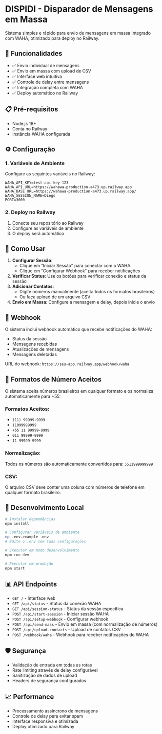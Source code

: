 # DISPIDI - Disparador de Mensagens em Massa

Sistema simples e rápido para envio de mensagens em massa integrado com WAHA, otimizado para deploy no Railway.

## 🚀 Funcionalidades

- ✅ Envio individual de mensagens
- ✅ Envio em massa com upload de CSV
- ✅ Interface web intuitiva
- ✅ Controle de delay entre mensagens
- ✅ Integração completa com WAHA
- ✅ Deploy automático no Railway

## 📋 Pré-requisitos

- Node.js 18+
- Conta no Railway
- Instância WAHA configurada

## ⚙️ Configuração

### 1. Variáveis de Ambiente

Configure as seguintes variáveis no Railway:

```
WAHA_API_KEY=test-api-key-123
WAHA_API_URL=https://wahawa-production-a473.up.railway.app
WAHA_BASE_URL=https://wahawa-production-a473.up.railway.app/
WAHA_SESSION_NAME=Diego
PORT=3000
```

### 2. Deploy no Railway

1. Conecte seu repositório ao Railway
2. Configure as variáveis de ambiente
3. O deploy será automático

## 📱 Como Usar

1. **Configurar Sessão**: 
   - Clique em "Iniciar Sessão" para conectar com o WAHA
   - Clique em "Configurar Webhook" para receber notificações
2. **Verificar Status**: Use os botões para verificar conexão e status da sessão
3. **Adicionar Contatos**: 
   - Digite números manualmente (aceita todos os formatos brasileiros)
   - Ou faça upload de um arquivo CSV
4. **Envio em Massa**: Configure a mensagem e delay, depois inicie o envio

## 🔗 Webhook

O sistema inclui webhook automático que recebe notificações do WAHA:
- Status da sessão
- Mensagens recebidas
- Atualizações de mensagens
- Mensagens deletadas

URL do webhook: `https://seu-app.railway.app/webhook/waha`

## 📄 Formatos de Número Aceitos

O sistema aceita números brasileiros em qualquer formato e os normaliza automaticamente para +55:

### Formatos Aceitos:
- `(11) 99999-9999`
- `11999999999`
- `+55 11 99999-9999`
- `011 99999-9999`
- `11 99999-9999`

### Normalização:
Todos os números são automaticamente convertidos para: `5511999999999`

### CSV:
O arquivo CSV deve conter uma coluna com números de telefone em qualquer formato brasileiro.

## 🔧 Desenvolvimento Local

```bash
# Instalar dependências
npm install

# Configurar variáveis de ambiente
cp .env.example .env
# Edite o .env com suas configurações

# Executar em modo desenvolvimento
npm run dev

# Executar em produção
npm start
```

## 📊 API Endpoints

- `GET /` - Interface web
- `GET /api/status` - Status da conexão WAHA
- `GET /api/session-status` - Status da sessão específica
- `POST /api/start-session` - Iniciar sessão WAHA
- `POST /api/setup-webhook` - Configurar webhook
- `POST /api/send-mass` - Envio em massa (com normalização de números)
- `POST /api/upload-contacts` - Upload de contatos CSV
- `POST /webhook/waha` - Webhook para receber notificações do WAHA

## 🛡️ Segurança

- Validação de entrada em todas as rotas
- Rate limiting através de delay configurável
- Sanitização de dados de upload
- Headers de segurança configurados

## 📈 Performance

- Processamento assíncrono de mensagens
- Controle de delay para evitar spam
- Interface responsiva e otimizada
- Deploy otimizado para Railway
